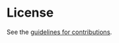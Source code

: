 # License

See the
[guidelines for contributions](https://github.com/ietf-rats-wg/rats-endorsements/blob/main/CONTRIBUTING.md).
